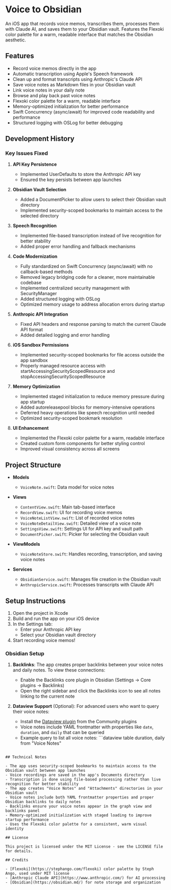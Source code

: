 # Voice to Obsidian

An iOS app that records voice memos, transcribes them, processes them with Claude AI, and saves them to your Obsidian vault. Features the Flexoki color palette for a warm, readable interface that matches the Obsidian aesthetic.

## Features

- Record voice memos directly in the app
- Automatic transcription using Apple's Speech framework
- Clean up and format transcripts using Anthropic's Claude API
- Save voice notes as Markdown files in your Obsidian vault
- Link voice notes in your daily note
- Browse and play back past voice notes
- Flexoki color palette for a warm, readable interface
- Memory-optimized initialization for better performance
- Swift Concurrency (async/await) for improved code readability and performance
- Structured logging with OSLog for better debugging

## Development History

### Key Issues Fixed

1. **API Key Persistence**
   - Implemented UserDefaults to store the Anthropic API key
   - Ensured the key persists between app launches

2. **Obsidian Vault Selection**
   - Added a DocumentPicker to allow users to select their Obsidian vault directory
   - Implemented security-scoped bookmarks to maintain access to the selected directory

3. **Speech Recognition**
   - Implemented file-based transcription instead of live recognition for better stability
   - Added proper error handling and fallback mechanisms

4. **Code Modernization**
   - Fully standardized on Swift Concurrency (async/await) with no callback-based methods
   - Removed legacy bridging code for a cleaner, more maintainable codebase
   - Implemented centralized security management with SecurityManager
   - Added structured logging with OSLog
   - Optimized memory usage to address allocation errors during startup

4. **Anthropic API Integration**
   - Fixed API headers and response parsing to match the current Claude API format
   - Added detailed logging and error handling

5. **iOS Sandbox Permissions**
   - Implemented security-scoped bookmarks for file access outside the app sandbox
   - Properly managed resource access with startAccessingSecurityScopedResource and stopAccessingSecurityScopedResource

6. **Memory Optimization**
   - Implemented staged initialization to reduce memory pressure during app startup
   - Added autoreleasepool blocks for memory-intensive operations
   - Deferred heavy operations like speech recognition until needed
   - Optimized security-scoped bookmark resolution

7. **UI Enhancement**
   - Implemented the Flexoki color palette for a warm, readable interface
   - Created custom form components for better styling control
   - Improved visual consistency across all screens

## Project Structure

- **Models**
  - `VoiceNote.swift`: Data model for voice notes

- **Views**
  - `ContentView.swift`: Main tab-based interface
  - `RecordView.swift`: UI for recording voice memos
  - `VoiceNoteListView.swift`: List of recorded voice notes
  - `VoiceNoteDetailView.swift`: Detailed view of a voice note
  - `SettingsView.swift`: Settings UI for API key and vault path
  - `DocumentPicker.swift`: Picker for selecting the Obsidian vault

- **ViewModels**
  - `VoiceNoteStore.swift`: Handles recording, transcription, and saving voice notes

- **Services**
  - `ObsidianService.swift`: Manages file creation in the Obsidian vault
  - `AnthropicService.swift`: Processes transcripts with Claude API

## Setup Instructions

1. Open the project in Xcode
2. Build and run the app on your iOS device
3. In the Settings tab:
   - Enter your Anthropic API key
   - Select your Obsidian vault directory
4. Start recording voice memos!

### Obsidian Setup

1. **Backlinks**: The app creates proper backlinks between your voice notes and daily notes. To view these connections:
   - Enable the Backlinks core plugin in Obsidian (Settings → Core plugins → Backlinks)
   - Open the right sidebar and click the Backlinks icon to see all notes linking to the current note

2. **Dataview Support** (Optional): For advanced users who want to query their voice notes:
   - Install the [Dataview plugin](https://github.com/blacksmithgu/obsidian-dataview) from the Community plugins
   - Voice notes include YAML frontmatter with properties like `date`, `duration`, and `daily` that can be queried
   - Example query to list all voice notes: ```dataview
table duration, daily from "Voice Notes"
```

## Technical Notes

- The app uses security-scoped bookmarks to maintain access to the Obsidian vault between app launches
- Voice recordings are saved in the app's Documents directory
- Transcription is done using file-based processing rather than live recognition for better stability
- The app creates "Voice Notes" and "Attachments" directories in your Obsidian vault
- Voice notes include both YAML frontmatter properties and proper Obsidian backlinks to daily notes
- Backlinks ensure your voice notes appear in the graph view and backlinks panel
- Memory-optimized initialization with staged loading to improve startup performance
- Uses the Flexoki color palette for a consistent, warm visual identity

## License

This project is licensed under the MIT License - see the LICENSE file for details.

## Credits

- [Flexoki](https://stephango.com/flexoki) color palette by Steph Ango, used under MIT license
- [Anthropic Claude API](https://www.anthropic.com/) for AI processing
- [Obsidian](https://obsidian.md/) for note storage and organization
